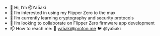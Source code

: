 - 👋 Hi, I’m @Ya5aki
- 👀 I’m interested in using my Flipper Zero to the max
- 🌱 I’m currently learning cryptography and security protocols
- 💞️ I’m looking to collaborate on Flipper Zero firmware app development
- 📫 How to reach me:
        📧 ya5aki@proton.me
        🐦 @ya5aki

<!---
Ya5aki/Ya5aki is a ✨ special ✨ repository because its `README.md` (this file) appears on your GitHub profile.
You can click the Preview link to take a look at your changes.
--->
